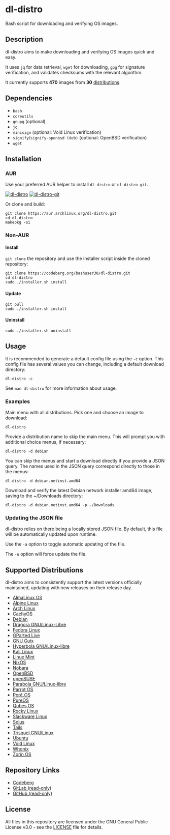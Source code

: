 # dl-distro

Bash script for downloading and verifying OS images.

## Description

dl-distro aims to make downloading and verifying OS images quick and easy.

It uses `jq` for data retrieval, `wget` for downloading, `gpg` for signature
verification, and validates checksums with the relevant algorithm.

It currently supports **470** images from **30** [distributions](#supported-distributions).

## Dependencies

- `bash`
- `coreutils`
- `gnupg` (optional)
- `jq`
- `minisign` (optional: Void Linux verification)
- `signify`/`signify-openbsd (deb)` (optional: OpenBSD verification)
- `wget`

## Installation

### AUR

Use your preferred AUR helper to install `dl-distro` or `dl-distro-git`.

[![dl-distro](https://img.shields.io/aur/version/dl-distro?color=1793d1&label=dl-distro&logo=arch-linux&style=for-the-badge)](https://aur.archlinux.org/packages/dl-distro)
[![dl-distro-git](https://img.shields.io/aur/version/dl-distro-git?color=1793d1&label=dl-distro-git&logo=arch-linux&style=for-the-badge)](https://aur.archlinux.org/packages/dl-distro-git)

Or clone and build:

```
git clone https://aur.archlinux.org/dl-distro.git
cd dl-distro
makepkg -si
```

### Non-AUR

#### Install

`git clone` the repository and use the installer script inside the cloned
repository:

```
git clone https://codeberg.org/bashuser30/dl-distro.git
cd dl-distro
sudo ./installer.sh install
```

#### Update

```
git pull
sudo ./installer.sh install
```

#### Uninstall

```
sudo ./installer.sh uninstall
```

## Usage

It is recommended to generate a default config file using the `-c` option. This
config file has several values you can change, including a default download
directory:

```
dl-distro -c
```

See `man dl-distro` for more information about usage.

### Examples

Main menu with all distributions. Pick one and choose an image to download:

```
dl-distro
```

Provide a distribution name to skip the main menu. This will prompt you with
additional choice menus, if necessary:

```
dl-distro -d debian
```

You can skip the menus and start a download directly if you provide a JSON
query. The names used in the JSON query correspond directly to those in the
menus:

```
dl-distro -d debian.netinst.amd64
```

Download and verify the latest Debian network installer amd64 image, saving to
the ~/Downloads directory:

```
dl-distro -d debian.netinst.amd64 -p ~/Downloads
```

### Updating the JSON file

dl-distro relies on there being a locally stored JSON file. By default, this
file will be automatically updated upon runtime.

Use the `-a` option to toggle automatic updating of the file.

The `-u` option will force update the file.

## Supported Distributions

dl-distro aims to consistently support the latest versions officially
maintained, updating with new releases on their release day.

- [AlmaLinux OS](https://almalinux.org)
- [Alpine Linux](https://alpinelinux.org)
- [Arch Linux](https://archlinux.org)
- [CachyOS](https://cachyos.org)
- [Debian](https://debian.org)
- [Dragora GNU/Linux-Libre](https://dragora.org)
- [Fedora Linux](https://fedoraproject.org)
- [GParted Live](https://gparted.org)
- [GNU Guix](https://guix.gnu.org)
- [Hyperbola GNU/Linux-libre](https://hyperbola.info)
- [Kali Linux](https://kali.org)
- [Linux Mint](https://linuxmint.com)
- [NixOS](https://nixos.org)
- [Nobara](https://nobaraproject.org)
- [OpenBSD](https://openbsd.org)
- [openSUSE](https://opensuse.org)
- [Parabola GNU/Linux-libre](https://parabola.nu)
- [Parrot OS](https://parrotsec.org)
- [Pop!_OS](https://pop.system76.com)
- [PureOS](https://pureos.net)
- [Qubes OS](https://qubes-os.org)
- [Rocky Linux](https://rockylinux.org)
- [Slackware Linux](http://slackware.com)
- [Solus](https://getsol.us)
- [Tails](https://tails.net)
- [Trisquel GNU/Linux](https://trisquel.info)
- [Ubuntu](https://ubuntu.com)
- [Void Linux](https://voidlinux.org)
- [Whonix](https://whonix.org)
- [Zorin OS](https://zorin.com/os)

## Repository Links

- [Codeberg](https://codeberg.org/bashuser30/dl-distro)
- [GitLab (read-only)](https://gitlab.com/bashuser30/dl-distro)
- [GitHub (read-only)](https://github.com/bashuser30/dl-distro)

## License

All files in this repository are licensed under the GNU General Public License
v3.0 - see the [LICENSE](LICENSE) file for details.
